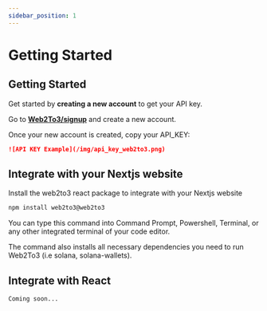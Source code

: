 ```yaml
---
sidebar_position: 1
---
```


# Getting Started

## Getting Started

Get started by **creating a new account** to get your API key.

Go to  **[Web2To3/signup](https://www.web-2-to-3.com/signup)** and create a new account.

Once your new account is created, copy your API_KEY:

```md
![API KEY Example](/img/api_key_web2to3.png)
```

## Integrate with your Nextjs website

Install the web2to3 react package to integrate with your Nextjs website

```bash
npm install web2to3@web2to3 
```

You can type this command into Command Prompt, Powershell, Terminal, or any other integrated terminal of your code editor.

The command also installs all necessary dependencies you need to run Web2To3 (i.e solana, solana-wallets).

## Integrate with React


```bash
Coming soon...
```

